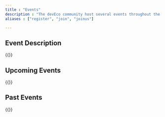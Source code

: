 ```yaml
---
title : "Events"
description : "The devEco community host several events throughout the year, and we try to capture them all here! Schedule for an upcoming event, or watch past events on demand"
aliases : ["register", "join", "joinus"]

---
```


## Event Description

{{<card >}}

## Upcoming Events

{{<event type="future">}}
</br>

## Past Events

{{<event type="past" >}}


